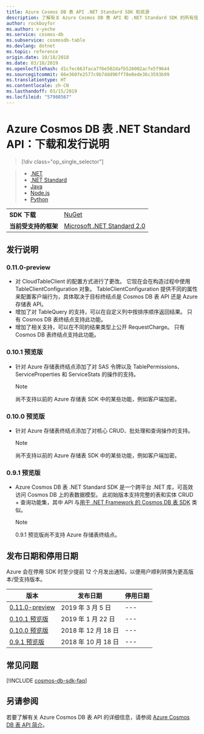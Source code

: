 ```yaml
---
title: Azure Cosmos DB 表 API .NET Standard SDK 和资源
description: 了解有关 Azure Cosmos DB 表 API 和 .NET Standard SDK 的所有信息，包括发布日期、停用日期和各版本之间所做的更改。
author: rockboyfor
ms.author: v-yeche
ms.service: cosmos-db
ms.subservice: cosmosdb-table
ms.devlang: dotnet
ms.topic: reference
origin.date: 10/18/2018
ms.date: 03/18/2019
ms.openlocfilehash: d1cfec663faca7f6e502dafb526002acfe5f9644
ms.sourcegitcommit: 66e360fe2577c9b7ddd96ff78e0ede36c3593b99
ms.translationtype: HT
ms.contentlocale: zh-CN
ms.lasthandoff: 03/15/2019
ms.locfileid: "57988567"
---
```

<!--Verify sucessfully-->
# <a name="azure-cosmos-db-table-net-standard-api-download-and-release-notes"></a>Azure Cosmos DB 表 .NET Standard API：下载和发行说明
> [!div class="op_single_selector"]

> * [.NET](table-sdk-dotnet.md)
> * [.NET Standard](table-sdk-dotnet-standard.md)
> * [Java](table-sdk-java.md)
> * [Node.js](table-sdk-nodejs.md)
> * [Python](table-sdk-python.md)

|   |   |
|---|---|
|**SDK 下载**|[NuGet](https://www.nuget.org/packages/Microsoft.Azure.Cosmos.Table)|
|**当前受支持的框架**|[Microsoft .NET Standard 2.0](https://www.nuget.org/packages/NETStandard.Library)|

## <a name="release-notes"></a>发行说明

### <a name="a-name0110-preview0110-preview"></a><a name="0.11.0-preview"/>0.11.0-preview
* 对 CloudTableClient 的配置方式进行了更改。 它现在会在构造过程中使用 TableClientConfiguration 对象。 TableClientConfiguration 提供不同的属性来配置客户端行为，具体取决于目标终结点是 Cosmos DB 表 API 还是 Azure 存储表 API。
* 增加了对 TableQuery 的支持，可以在自定义列中按排序顺序返回结果。 只有 Cosmos DB 表终结点支持此功能。
* 增加了相关支持，可以在不同的结果类型上公开 RequestCharge。 只有 Cosmos DB 表终结点支持此功能。

### <a name="a-name0101-preview0101-preview"></a><a name="0.10.1-preview"/>0.10.1 预览版
* 针对 Azure 存储表终结点添加了对 SAS 令牌以及 TablePermissions、ServiceProperties 和 ServiceStats 的操作的支持。 
   > [!NOTE]
   > 尚不支持以前的 Azure 存储表 SDK 中的某些功能，例如客户端加密。

### <a name="a-name0100-preview0100-preview"></a><a name="0.10.0-preview"/>0.10.0 预览版
* 针对 Azure 存储表终结点添加了对核心 CRUD、批处理和查询操作的支持。 
   > [!NOTE]
   > 尚不支持以前的 Azure 存储表 SDK 中的某些功能，例如客户端加密。

### <a name="a-name091-preview091-preview"></a><a name="0.9.1-preview"/>0.9.1 预览版
* Azure Cosmos DB 表 .NET Standard SDK 是一个跨平台 .NET 库，可高效访问 Cosmos DB 上的表数据模型。 此初始版本支持完整的表和实体 CRUD + 查询功能集，其中 API 与[用于 .NET Framework 的 Cosmos DB 表 SDK](table-sdk-dotnet.md) 类似。 
   > [!NOTE]
   >  0.9.1 预览版尚不支持 Azure 存储表终结点。

## <a name="release-and-retirement-dates"></a>发布日期和停用日期
Azure 会在停用 SDK 时至少提前 12 个月发出通知，以便用户顺利转换为更高版本/受支持版本。

| 版本 | 发布日期 | 停用日期 |
| --- | --- | --- |
| [0.11.0-preview](#0.11.0-preview) |2019 年 3 月 5 日 |--- |
| [0.10.1 预览版](#0.10.1-preview) |2019 年 1 月 22 日 |--- |
| [0.10.0 预览版](#0.10.0-preview) |2018 年 12 月 18 日 |--- |
| [0.9.1 预览版](#0.9.1-preview) |2018 年 10 月 18 日 |--- |

## <a name="faq"></a>常见问题

[!INCLUDE [cosmos-db-sdk-faq](../../includes/cosmos-db-sdk-faq.md)]

## <a name="see-also"></a>另请参阅
若要了解有关 Azure Cosmos DB 表 API 的详细信息，请参阅 [Azure Cosmos DB 表 API 简介](table-introduction.md)。

<!--Update_Description: new articles on table sdk dotnet standard -->
<!--ms.date: 03/18/2019-->